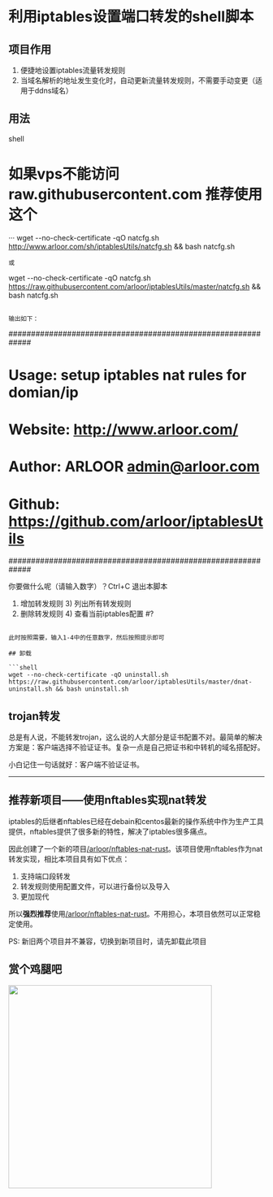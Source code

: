 # 利用iptables设置端口转发的shell脚本

## 项目作用

1. 便捷地设置iptables流量转发规则
2. 当域名解析的地址发生变化时，自动更新流量转发规则，不需要手动变更（适用于ddns域名）

## 用法


shell
# 如果vps不能访问 raw.githubusercontent.com 推荐使用这个
···
wget --no-check-certificate -qO natcfg.sh http://www.arloor.com/sh/iptablesUtils/natcfg.sh && bash natcfg.sh
```
或

```
wget --no-check-certificate -qO natcfg.sh https://raw.githubusercontent.com/arloor/iptablesUtils/master/natcfg.sh && bash natcfg.sh
```

输出如下：

```
#############################################################
# Usage: setup iptables nat rules for domian/ip             #
# Website:  http://www.arloor.com/                          #
# Author: ARLOOR <admin@arloor.com>                         #
# Github: https://github.com/arloor/iptablesUtils           #
#############################################################

你要做什么呢（请输入数字）？Ctrl+C 退出本脚本
1) 增加转发规则          3) 列出所有转发规则
2) 删除转发规则          4) 查看当前iptables配置
#?
```

此时按照需要，输入1-4中的任意数字，然后按照提示即可

## 卸载

```shell
wget --no-check-certificate -qO uninstall.sh https://raw.githubusercontent.com/arloor/iptablesUtils/master/dnat-uninstall.sh && bash uninstall.sh
```

## trojan转发

总是有人说，不能转发trojan，这么说的人大部分是证书配置不对。最简单的解决方案是：客户端选择不验证证书。复杂一点是自己把证书和中转机的域名搭配好。

小白记住一句话就好：客户端不验证证书。

-----------------------------------------------------------------------------

## 推荐新项目——使用nftables实现nat转发

iptables的后继者nftables已经在debain和centos最新的操作系统中作为生产工具提供，nftables提供了很多新的特性，解决了iptables很多痛点。

因此创建了一个新的项目[/arloor/nftables-nat-rust](https://github.com/arloor/nftables-nat-rust)。该项目使用nftables作为nat转发实现，相比本项目具有如下优点：

1. 支持端口段转发
2. 转发规则使用配置文件，可以进行备份以及导入
3. 更加现代

所以**强烈推荐**使用[/arloor/nftables-nat-rust](https://github.com/arloor/nftables-nat-rust)。不用担心，本项目依然可以正常稳定使用。

PS: 新旧两个项目并不兼容，切换到新项目时，请先卸载此项目

## 赏个鸡腿吧

<img src="/wechat_shoukuan.jpg" alt="" width="400px" style="max-width: 100%;">

